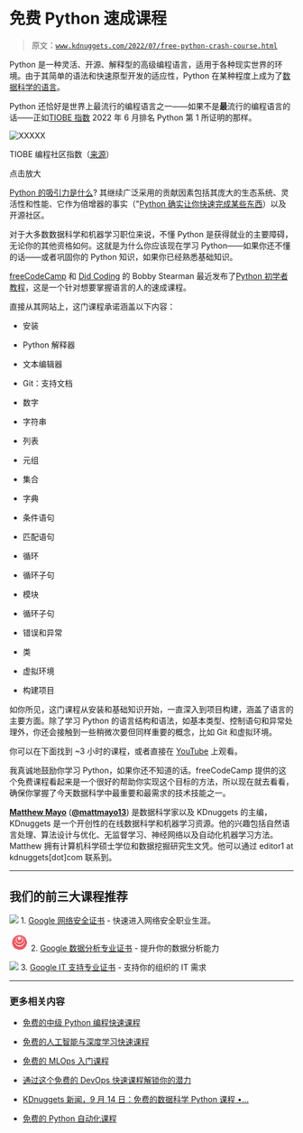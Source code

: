 # 免费 Python 速成课程

> 原文：[`www.kdnuggets.com/2022/07/free-python-crash-course.html`](https://www.kdnuggets.com/2022/07/free-python-crash-course.html)

Python 是一种灵活、开源、解释型的高级编程语言，适用于各种现实世界的环境。由于其简单的语法和快速原型开发的适应性，Python 在某种程度上成为了[数据科学的语言](https://www.geeksforgeeks.org/python-for-data-science/)。

Python 还恰好是世界上最流行的编程语言之一——如果不是**最**流行的编程语言的话——正如[TIOBE 指数](https://www.tiobe.com/tiobe-index/) 2022 年 6 月排名 Python 第 1 所证明的那样。

[](https://www.kdnuggets.com/wp-content/uploads/tiobe-index-jun-2022.jpg)

![XXXXX](https://www.kdnuggets.com/wp-content/uploads/tiobe-index-jun-2022.jpg)

TIOBE 编程社区指数（[来源](https://www.tiobe.com/tiobe-index/)）

点击放大

[Python 的吸引力是什么](https://www.datanami.com/2021/10/20/whats-driving-pythons-massive-popularity/)? 其继续广泛采用的贡献因素包括其庞大的生态系统、灵活性和性能、它作为倍增器的事实（"[Python 确实让你快速完成某些东西](https://www.datanami.com/2021/10/20/whats-driving-pythons-massive-popularity/)）以及开源社区。

对于大多数数据科学和机器学习职位来说，不懂 Python 是获得就业的主要障碍，无论你的其他资格如何。这就是为什么你应该现在学习 Python——如果你还不懂的话——或者巩固你的 Python 知识，如果你已经熟悉基础知识。

[freeCodeCamp](https://www.freecodecamp.org/news) 和 [Did Coding](https://www.youtube.com/c/DidCoding) 的 Bobby Stearman 最近发布了[Python 初学者教程](https://www.freecodecamp.org/news/free-python-crash-course/amp/)，这是一个针对想要掌握语言的人的速成课程。

直接从其网站上，这门课程承诺涵盖以下内容：

+   安装

+   Python 解释器

+   文本编辑器

+   Git：支持文档

+   数字

+   字符串

+   列表

+   元组

+   集合

+   字典

+   条件语句

+   匹配语句

+   循环

+   循环子句

+   模块

+   循环子句

+   错误和异常

+   类

+   虚拟环境

+   构建项目

如你所见，这门课程从安装和基础知识开始，一直深入到项目构建，涵盖了语言的主要方面。除了学习 Python 的语言结构和语法，如基本类型、控制语句和异常处理外，你还会接触到一些稍微次要但同样重要的概念，比如 Git 和虚拟环境。

你可以在下面找到 ~3 小时的课程，或者直接在 [YouTube](https://www.youtube.com/watch?v=8124kv-632k) 上观看。

我真诚地鼓励你学习 Python，如果你还不知道的话。freeCodeCamp 提供的这个免费课程看起来是一个很好的帮助你实现这个目标的方法，所以现在就去看看，确保你掌握了今天数据科学中最重要和最需求的技术技能之一。

**[Matthew Mayo](https://www.linkedin.com/in/mattmayo13/)** ([**@mattmayo13**](https://twitter.com/mattmayo13)) 是数据科学家以及 KDnuggets 的主编，KDnuggets 是一个开创性的在线数据科学和机器学习资源。他的兴趣包括自然语言处理、算法设计与优化、无监督学习、神经网络以及自动化机器学习方法。Matthew 拥有计算机科学硕士学位和数据挖掘研究生文凭。他可以通过 editor1 at kdnuggets[dot]com 联系到。

* * *

## 我们的前三大课程推荐

![](img/0244c01ba9267c002ef39d4907e0b8fb.png) 1\. [Google 网络安全证书](https://www.kdnuggets.com/google-cybersecurity) - 快速进入网络安全职业生涯。

![](img/e225c49c3c91745821c8c0368bf04711.png) 2\. [Google 数据分析专业证书](https://www.kdnuggets.com/google-data-analytics) - 提升你的数据分析能力

![](img/0244c01ba9267c002ef39d4907e0b8fb.png) 3\. [Google IT 支持专业证书](https://www.kdnuggets.com/google-itsupport) - 支持你的组织的 IT 需求

* * *

### 更多相关内容

+   [免费的中级 Python 编程快速课程](https://www.kdnuggets.com/2022/12/free-intermediate-python-programming-crash-course.html)

+   [免费的人工智能与深度学习快速课程](https://www.kdnuggets.com/2022/07/free-artificial-intelligence-deep-learning-crash-course.html)

+   [免费的 MLOps 入门课程](https://www.kdnuggets.com/2022/08/free-mlops-crash-course.html)

+   [通过这个免费的 DevOps 快速课程解锁你的潜力](https://www.kdnuggets.com/2023/03/corise-unlock-potential-with-this-free-devops-crash-course.html)

+   [KDnuggets 新闻，9 月 14 日：免费的数据科学 Python 课程 •…](https://www.kdnuggets.com/2022/n36.html)

+   [免费的 Python 自动化课程](https://www.kdnuggets.com/2022/07/free-automate-python-course.html)
